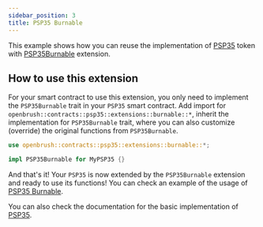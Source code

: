 ```yaml
---
sidebar_position: 3
title: PSP35 Burnable
---
```


This example shows how you can reuse the implementation of [PSP35](https://github.com/Supercolony-net/openbrush-contracts/tree/main/contracts/token/psp35) token with [PSP35Burnable](https://github.com/Supercolony-net/openbrush-contracts/tree/main/contracts/token/psp35/src/extensions/burnable.rs) extension.

## How to use this extension

For your smart contract to use this extension, you only need to implement the `PSP35Burnable` trait in your `PSP35` smart contract. Add import for `openbrush::contracts::psp35::extensions::burnable::*`, inherit the implementation for `PSP35Burnable` trait, where you can also customize (override) the original functions from `PSP35Burnable`.

```rust
use openbrush::contracts::psp35::extensions::burnable::*;

impl PSP35Burnable for MyPSP35 {}
```

And that's it! Your `PSP35` is now extended by the `PSP35Burnable` extension and ready to use its functions!
You can check an example of the usage of [PSP35 Burnable](https://github.com/Supercolony-net/openbrush-contracts/tree/main/examples/psp35_extensions/burnable).

You can also check the documentation for the basic implementation of [PSP35](/smart-contracts/PSP35).